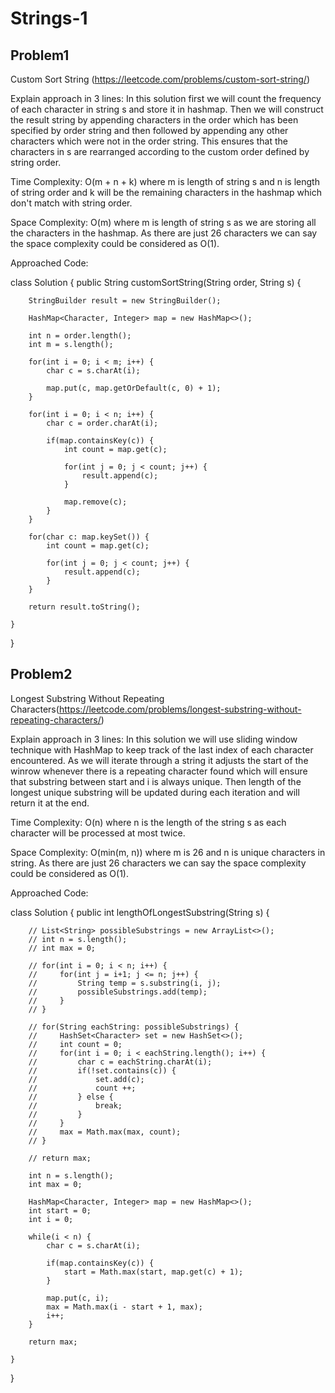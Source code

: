 # Strings-1

## Problem1 
Custom Sort String (https://leetcode.com/problems/custom-sort-string/)

Explain approach in 3 lines: In this solution first we will count the frequency of each character in string s and store it in hashmap. Then we will construct the result string by appending characters in the order which has been specified by order string and then followed by appending any other characters which were not in the order string. This ensures that the characters in s are rearranged according to the custom order defined by string order.

Time Complexity: O(m + n + k) where m is length of string s and n is length of string order and k will be the remaining characters in the hashmap which don't match with string order.

Space Complexity: O(m) where m is length of string s as we are storing all the characters in the hashmap. As there are just 26 characters we can say the space complexity could be considered as O(1).

Approached Code:

class Solution {
    public String customSortString(String order, String s) {
        
        StringBuilder result = new StringBuilder();

        HashMap<Character, Integer> map = new HashMap<>();

        int n = order.length();
        int m = s.length();

        for(int i = 0; i < m; i++) {
            char c = s.charAt(i);

            map.put(c, map.getOrDefault(c, 0) + 1);
        }

        for(int i = 0; i < n; i++) {
            char c = order.charAt(i);

            if(map.containsKey(c)) {
                int count = map.get(c);

                for(int j = 0; j < count; j++) {
                    result.append(c);
                }

                map.remove(c);
            }
        }

        for(char c: map.keySet()) {
            int count = map.get(c);

            for(int j = 0; j < count; j++) {
                result.append(c);
            }
        }

        return result.toString();

    }
}



## Problem2 

Longest Substring Without Repeating Characters(https://leetcode.com/problems/longest-substring-without-repeating-characters/)

Explain approach in 3 lines: In this solution we will use sliding window technique with HashMap to keep track of the last index of each character encountered. As we will iterate through a string it adjusts the start of the winrow whenever there is a repeating character found which will ensure that substring between start and i is always unique. Then length of the longest unique substring will be updated during each iteration and will return it at the end.

Time Complexity: O(n) where n is the length of the string s as each character will be processed at most twice.

Space Complexity: O(min(m, n)) where m is 26 and n is unique characters in string. As there are just 26 characters we can say the space complexity could be considered as O(1).

Approached Code:

class Solution {
    public int lengthOfLongestSubstring(String s) {
        
        // List<String> possibleSubstrings = new ArrayList<>();
        // int n = s.length();
        // int max = 0;

        // for(int i = 0; i < n; i++) {
        //     for(int j = i+1; j <= n; j++) {
        //         String temp = s.substring(i, j);
        //         possibleSubstrings.add(temp);
        //     }
        // }

        // for(String eachString: possibleSubstrings) {
        //     HashSet<Character> set = new HashSet<>();
        //     int count = 0;
        //     for(int i = 0; i < eachString.length(); i++) {
        //         char c = eachString.charAt(i);
        //         if(!set.contains(c)) {
        //             set.add(c);
        //             count ++;
        //         } else {
        //             break;
        //         }
        //     }
        //     max = Math.max(max, count);
        // }

        // return max;

        int n = s.length();
        int max = 0;

        HashMap<Character, Integer> map = new HashMap<>();
        int start = 0;
        int i = 0;

        while(i < n) {
            char c = s.charAt(i);

            if(map.containsKey(c)) {
                start = Math.max(start, map.get(c) + 1);
            }

            map.put(c, i);
            max = Math.max(i - start + 1, max);
            i++;
        }

        return max;

    }
}


